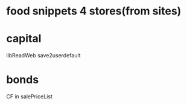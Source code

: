 # food snippets 4 stores(from sites) 
# capital 
libReadWeb save2userdefault
# bonds
CF in salePriceList

